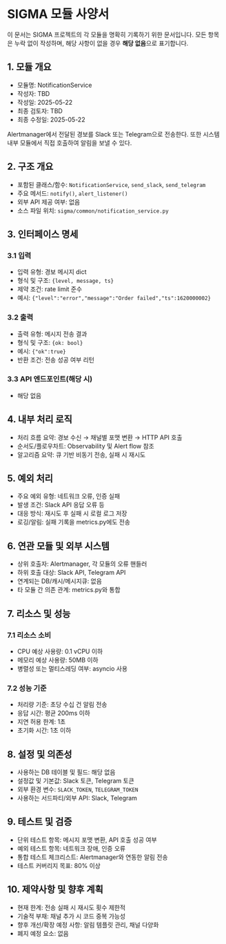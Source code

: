 # SIGMA 모듈 사양서

이 문서는 SIGMA 프로젝트의 각 모듈을 명확히 기록하기 위한 문서입니다. 모든 항목은 누락 없이 작성하며, 해당 사항이 없을 경우 **해당 없음**으로 표기합니다.

## 1. 모듈 개요
* 모듈명: NotificationService
* 작성자: TBD
* 작성일: 2025-05-22
* 최종 검토자: TBD
* 최종 수정일: 2025-05-22

Alertmanager에서 전달된 경보를 Slack 또는 Telegram으로 전송한다. 또한 시스템 내부 모듈에서 직접 호출하여 알림을 보낼 수 있다.

## 2. 구조 개요
* 포함된 클래스/함수: `NotificationService`, `send_slack`, `send_telegram`
* 주요 메서드: `notify()`, `alert_listener()`
* 외부 API 제공 여부: 없음
* 소스 파일 위치: `sigma/common/notification_service.py`

## 3. 인터페이스 명세
### 3.1 입력
* 입력 유형: 경보 메시지 dict
* 형식 및 구조: `{level, message, ts}`
* 제약 조건: rate limit 준수
* 예시: `{"level":"error","message":"Order failed","ts":1620000002}`

### 3.2 출력
* 출력 유형: 메시지 전송 결과
* 형식 및 구조: `{ok: bool}`
* 예시: `{"ok":true}`
* 반환 조건: 전송 성공 여부 리턴

### 3.3 API 엔드포인트(해당 시)
* 해당 없음

## 4. 내부 처리 로직
* 처리 흐름 요약: 경보 수신 → 채널별 포맷 변환 → HTTP API 호출
* 순서도/플로우차트: Observability 및 Alert flow 참조
* 알고리즘 요약: 큐 기반 비동기 전송, 실패 시 재시도

## 5. 예외 처리
* 주요 예외 유형: 네트워크 오류, 인증 실패
* 발생 조건: Slack API 응답 오류 등
* 대응 방식: 재시도 후 실패 시 로컬 로그 저장
* 로깅/알림: 실패 기록을 metrics.py에도 전송

## 6. 연관 모듈 및 외부 시스템
* 상위 호출자: Alertmanager, 각 모듈의 오류 핸들러
* 하위 호출 대상: Slack API, Telegram API
* 연계되는 DB/캐시/메시지큐: 없음
* 타 모듈 간 의존 관계: metrics.py와 통합

## 7. 리소스 및 성능
### 7.1 리소스 소비
* CPU 예상 사용량: 0.1 vCPU 이하
* 메모리 예상 사용량: 50MB 이하
* 병렬성 또는 멀티스레딩 여부: asyncio 사용

### 7.2 성능 기준
* 처리량 기준: 초당 수십 건 알림 전송
* 응답 시간: 평균 200ms 이하
* 지연 허용 한계: 1초
* 초기화 시간: 1초 이하

## 8. 설정 및 의존성
* 사용하는 DB 테이블 및 필드: 해당 없음
* 설정값 및 기본값: Slack 토큰, Telegram 토큰
* 외부 환경 변수: `SLACK_TOKEN`, `TELEGRAM_TOKEN`
* 사용하는 서드파티/외부 API: Slack, Telegram

## 9. 테스트 및 검증
* 단위 테스트 항목: 메시지 포맷 변환, API 호출 성공 여부
* 예외 테스트 항목: 네트워크 장애, 인증 오류
* 통합 테스트 체크리스트: Alertmanager와 연동한 알림 전송
* 테스트 커버리지 목표: 80% 이상

## 10. 제약사항 및 향후 계획
* 현재 한계: 전송 실패 시 재시도 횟수 제한적
* 기술적 부채: 채널 추가 시 코드 중복 가능성
* 향후 개선/확장 예정 사항: 알림 템플릿 관리, 채널 다양화
* 폐지 예정 요소: 없음
